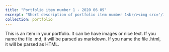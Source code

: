 ```yaml
---
title: "Portfolio item number 1 - 2020 06 09"
excerpt: "Short description of portfolio item number 1<br/><img src='/images/foo-bar-identity.jpg'>"
collection: portfolio
---
```


This is an item in your portfolio. It can be have images or nice text. If you name the file .md, it will be parsed as markdown. If you name the file .html, it will be parsed as HTML. 
